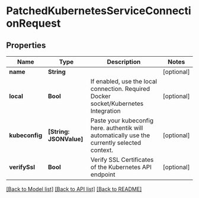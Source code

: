 # PatchedKubernetesServiceConnectionRequest

## Properties
Name | Type | Description | Notes
------------ | ------------- | ------------- | -------------
**name** | **String** |  | [optional] 
**local** | **Bool** | If enabled, use the local connection. Required Docker socket/Kubernetes Integration | [optional] 
**kubeconfig** | **[String: JSONValue]** | Paste your kubeconfig here. authentik will automatically use the currently selected context. | [optional] 
**verifySsl** | **Bool** | Verify SSL Certificates of the Kubernetes API endpoint | [optional] 

[[Back to Model list]](../README.md#documentation-for-models) [[Back to API list]](../README.md#documentation-for-api-endpoints) [[Back to README]](../README.md)


